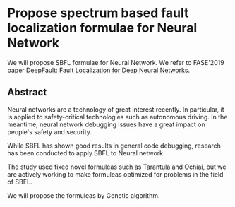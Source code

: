 # Propose spectrum based fault localization formulae for Neural Network 

We will propose SBFL formulae for Neural Network. We refer to FASE'2019 paper [DeepFault: Fault Localization for Deep Neural Networks](https://arxiv.org/abs/1902.05974).

## Abstract

Neural networks are a technology of great interest recently. In particular, it is applied to safety-critical technologies such as autonomous driving. In the meantime, neural network debugging issues have a great impact on people's safety and security.

While SBFL has shown good results in general code debugging, research has been conducted to apply SBFL to Neural network.

The study used fixed novel formuleas such as Tarantula and Ochiai, but we are actively working to make formuleas optimized for problems in the field of SBFL.

We will propose the formuleas by Genetic algorithm.


